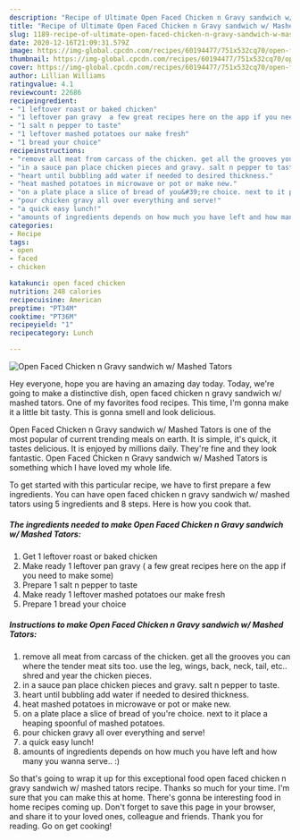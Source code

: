 ```yaml
---
description: "Recipe of Ultimate Open Faced Chicken n Gravy sandwich w/ Mashed Tators"
title: "Recipe of Ultimate Open Faced Chicken n Gravy sandwich w/ Mashed Tators"
slug: 1189-recipe-of-ultimate-open-faced-chicken-n-gravy-sandwich-w-mashed-tators
date: 2020-12-16T21:09:31.579Z
image: https://img-global.cpcdn.com/recipes/60194477/751x532cq70/open-faced-chicken-n-gravy-sandwich-w-mashed-tators-recipe-main-photo.jpg
thumbnail: https://img-global.cpcdn.com/recipes/60194477/751x532cq70/open-faced-chicken-n-gravy-sandwich-w-mashed-tators-recipe-main-photo.jpg
cover: https://img-global.cpcdn.com/recipes/60194477/751x532cq70/open-faced-chicken-n-gravy-sandwich-w-mashed-tators-recipe-main-photo.jpg
author: Lillian Williams
ratingvalue: 4.1
reviewcount: 22686
recipeingredient:
- "1 leftover roast or baked chicken"
- "1 leftover pan gravy  a few great recipes here on the app if you need to make some"
- "1 salt n pepper to taste"
- "1 leftover mashed potatoes our make fresh"
- "1 bread your choice"
recipeinstructions:
- "remove all meat from carcass of the chicken. get all the grooves you can where the tender meat sits too. use the leg, wings, back, neck, tail, etc.. shred and year the chicken pieces."
- "in a sauce pan place chicken pieces and gravy. salt n pepper to taste."
- "heart until bubbling add water if needed to desired thickness."
- "heat mashed potatoes in microwave or pot or make new."
- "on a plate place a slice of bread of you&#39;re choice. next to it place a heaping spoonful of mashed potatoes."
- "pour chicken gravy all over everything and serve!"
- "a quick easy lunch!"
- "amounts of ingredients depends on how much you have left and how many you wanna serve.. :)"
categories:
- Recipe
tags:
- open
- faced
- chicken

katakunci: open faced chicken 
nutrition: 248 calories
recipecuisine: American
preptime: "PT34M"
cooktime: "PT36M"
recipeyield: "1"
recipecategory: Lunch

---
```



![Open Faced Chicken n Gravy sandwich w/ Mashed Tators](https://img-global.cpcdn.com/recipes/60194477/751x532cq70/open-faced-chicken-n-gravy-sandwich-w-mashed-tators-recipe-main-photo.jpg)

Hey everyone, hope you are having an amazing day today. Today, we're going to make a distinctive dish, open faced chicken n gravy sandwich w/ mashed tators. One of my favorites food recipes. This time, I'm gonna make it a little bit tasty. This is gonna smell and look delicious.



Open Faced Chicken n Gravy sandwich w/ Mashed Tators is one of the most popular of current trending meals on earth. It is simple, it's quick, it tastes delicious. It is enjoyed by millions daily. They're fine and they look fantastic. Open Faced Chicken n Gravy sandwich w/ Mashed Tators is something which I have loved my whole life.


To get started with this particular recipe, we have to first prepare a few ingredients. You can have open faced chicken n gravy sandwich w/ mashed tators using 5 ingredients and 8 steps. Here is how you cook that.

<!--inarticleads1-->

##### The ingredients needed to make Open Faced Chicken n Gravy sandwich w/ Mashed Tators:

1. Get 1 leftover roast or baked chicken
1. Make ready 1 leftover pan gravy ( a few great recipes here on the app if you need to make some)
1. Prepare 1 salt n pepper to taste
1. Make ready 1 leftover mashed potatoes our make fresh
1. Prepare 1 bread your choice




<!--inarticleads2-->

##### Instructions to make Open Faced Chicken n Gravy sandwich w/ Mashed Tators:

1. remove all meat from carcass of the chicken. get all the grooves you can where the tender meat sits too. use the leg, wings, back, neck, tail, etc.. shred and year the chicken pieces.
1. in a sauce pan place chicken pieces and gravy. salt n pepper to taste.
1. heart until bubbling add water if needed to desired thickness.
1. heat mashed potatoes in microwave or pot or make new.
1. on a plate place a slice of bread of you&#39;re choice. next to it place a heaping spoonful of mashed potatoes.
1. pour chicken gravy all over everything and serve!
1. a quick easy lunch!
1. amounts of ingredients depends on how much you have left and how many you wanna serve.. :)




So that's going to wrap it up for this exceptional food open faced chicken n gravy sandwich w/ mashed tators recipe. Thanks so much for your time. I'm sure that you can make this at home. There's gonna be interesting food in home recipes coming up. Don't forget to save this page in your browser, and share it to your loved ones, colleague and friends. Thank you for reading. Go on get cooking!
